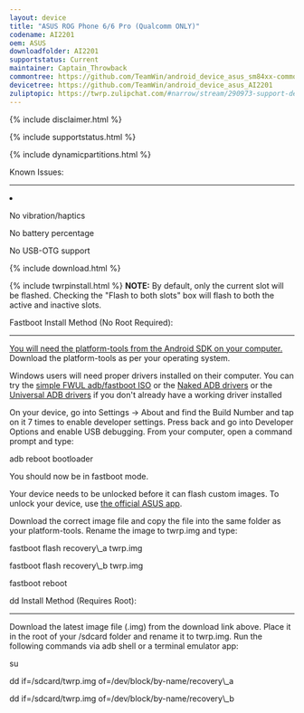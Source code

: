 ```yaml
---
layout: device
title: "ASUS ROG Phone 6/6 Pro (Qualcomm ONLY)"
codename: AI2201
oem: ASUS
downloadfolder: AI2201
supportstatus: Current
maintainer: Captain_Throwback
commontree: https://github.com/TeamWin/android_device_asus_sm84xx-common
devicetree: https://github.com/TeamWin/android_device_asus_AI2201
zuliptopic: https://twrp.zulipchat.com/#narrow/stream/290973-support-device/topic/ASUS.20ROG.20Phone.206
---
```



{% include disclaimer.html %}


{% include supportstatus.html %}


{% include dynamicpartitions.html %}


<html>
<div class='page-heading'>Known Issues:</div>
<hr />
  <li>
    <p class="text">No vibration/haptics</p>
    <p class="text">No battery percentage</p>
    <p class="text">No USB-OTG support</p>
  </li>
</html>


{% include download.html %}


{% include twrpinstall.html %}
<b>NOTE:</b> By default, only the current slot will be flashed. Checking the "Flash to both slots" box will flash to both the active and inactive slots.


<html>
<div class='page-heading' id='fastboot-install'>Fastboot Install Method (No Root Required):</div>
<a id='fastboot'></a>
<hr />
<p class="text"><a href="https://developer.android.com/studio/releases/platform-tools">You will need the platform-tools from the Android SDK on your computer.</a> Download the platform-tools as per your operating system.</p>
<p class="text">Windows users will need proper drivers installed on their computer. You can try the <a href="https://forum.xda-developers.com/android/software-hacking/live-iso-adb-fastboot-driver-issues-t3526755" target=_blank>simple FWUL adb/fastboot ISO</a> or the <a href="https://forum.xda-developers.com/google-nexus-5/development/adb-fb-apx-driver-universal-naked-t2513339">Naked ADB drivers</a> or the <a href="https://adb.clockworkmod.com/">Universal ADB drivers</a> if you don't already have a working driver installed</p>
<p class="text">On your device, go into Settings -> About and find the Build Number and tap on it 7 times to enable developer settings. Press back and go into Developer Options and enable USB debugging. From your computer, open a command prompt and type:</p>
<p class="code">adb reboot bootloader</p>
<p class="text">You should now be in fastboot mode.</p>
<p class="text">Your device needs to be unlocked before it can flash custom images. To unlock your device, use <a href="https://rog.asus.com/us/phones/rog-phone-3-model/helpdesk_download">the official ASUS app</a>.</p>
<p class="text">Download the correct image file and copy the file into the same folder as your platform-tools. Rename the image to twrp.img and type:</p>
<p class="code">fastboot flash recovery\_a twrp.img</p>
<p class="code">fastboot flash recovery\_b twrp.img</p>
<p class="code">fastboot reboot</p>
</html>


<html>
<div class='page-heading'>dd Install Method (Requires Root):</div>
<a id='dd'></a>
<hr />
<p class="text">Download the latest image file (.img) from the download link above. Place it in the root of your /sdcard folder and rename it to twrp.img. Run the following commands via adb shell or a terminal emulator app:</p>
<p class="code">su</p>
<p class="code">dd if=/sdcard/twrp.img of=/dev/block/by-name/recovery\_a</p>
<p class="code">dd if=/sdcard/twrp.img of=/dev/block/by-name/recovery\_b</p>
</html>

